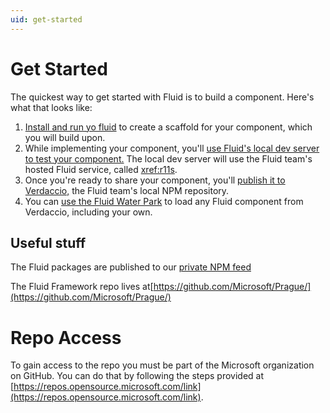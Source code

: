 ```yaml
---
uid: get-started
---
```


# Get Started

The quickest way to get started with Fluid is to build a component. Here's what that looks like:

1. [Install and run yo fluid](xref:yo-fluid) to create a scaffold for your component, which you will build upon.
2. While implementing your component, you'll [use Fluid's local dev server to test your
   component.](./build-a-component.md#development-process) The local dev server will use the Fluid team's hosted Fluid
   service, called <xref:r11s>.
3. Once you're ready to share your component, you'll [publish it to
   Verdaccio,](./build-a-component.md#publish-your-package) the Fluid team's local NPM repository.
4. You can [use the Fluid Water Park](xref:water-park) to load any Fluid component from Verdaccio, including your own.

## Useful stuff

The Fluid packages are published to our [private NPM feed](xref:package-feed)

The Fluid Framework repo lives at[https://github.com/Microsoft/Prague/](https://github.com/Microsoft/Prague/)

# Repo Access

To gain access to the repo you must be part of the Microsoft organization on GitHub. You can do that by following the
steps provided at [https://repos.opensource.microsoft.com/link](https://repos.opensource.microsoft.com/link).
